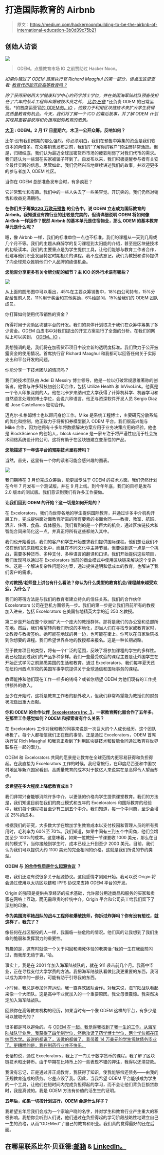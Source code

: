 # 打造国际教育的 Airbnb

> 原文：<https://medium.com/hackernoon/building-to-be-the-airbnb-of-international-education-3b0d39c75b21>

## 创始人访谈

![](img/a3916048a4fcd965a7b82f5ba5177ad8.png)

> ODEM。点播教育市场 IO 之前赞助过 Hacker Noon。

*如果你错过了 ODEM 首席执行官 Richard Maaghul 的第一部分，请点击这里查看:* [*教育代币能开启高等教育吗？*](https://hackernoon.com/can-an-education-token-unlock-higher-learning-8802978675d2)

*除了获得田纳西大学健康科学中心的药学博士学位，并在美国海军陆战队预备役担任了六年的战斗工程师和爆破技术员之外，* [*比尔·巴德*](https://www.linkedin.com/in/j-william-bayrd-ii-444006a/) *还负责 ODEM 的日常运营。*的首席运营官[的 ODEM*的。IO*](https://goo.gl/74Rg3t) *，他致力于利用区块链技术来扩大学生获得高质量教育的机会。今天，我们将了解一个 ICO 的幕后故事，并了解 ODEM 计划实现其更容易获得和负担得起的教育的愿景。*

[**大卫**](https://medium.com/u/7f91547ce9c9?source=post_page-----3b0d39c75b21--------------------------------) **: ODEM。2 月 17 日星期六，木卫一公开众筹。反响如何？**

比尔:没有我们预期的那么强烈。你必须明白，我们在预售中筹集的资金是我们软资本的两倍多。在众筹销售发布之前，我们的“了解你的客户”预注册非常活跃。但是，归根结底，我们认为最近全球加密货币市场的疲软削弱了对我们代币的需求。我们还认为一些潜在买家被骗子吓到了。自发布以来，我们积极提醒参与者有关安全最佳实践的信息。尽管如此，我们仍然兴奋地继续讲述我们的故事，并欢迎更多的参与者加入 ODEM 社区。

当你在 ODEM 总部准备发布会时，有多疯狂？

它非常繁忙和有趣。我们中的一些人失去了一些美容觉。开玩笑的。我们仍然对销售和收益充满期待。

**在你们关于筹集**[**220 万欧元预售**](https://odem.io/2018/02/08/odemio-exceeds-softcap-in-presale/) **的公告中，说 ODEM 立志成为国际教育的 Airbnb。我知道没有跨行业的比较是完美的，但请详细说明 ODEM 将如何像 AirBnb 一样运作？既然 Airbnb 的基本单元是住宿物业，那么 ODEM 的基本教育单元是什么呢？**

嗯，像 Airbnb 一样，我们的标准单位一点也不标准。我们的课程从一天到几周或几个月不等。我们的主题从麻醉学的复习课程到太阳能的介绍，甚至是区块链技术的初级读本。我们的主要重点是为学生提供工具，让他们能够与教育工作者合作，创建与他们职业发展特定时期相关的课程。我不应该忘记，我们为教授和讲师提供了向全球观众推销他们个人品牌的绝佳机会。

**您能否分享更多有关令牌分配的细节？主 ICO 的外行术语有哪些？**

![](img/0ce09970eba726e29101ae9f594d9480.png)

从上面的圆形图中可以看出，45%在主要众筹销售中，18%由公司持有，15%分配给售前人员，11%用于奖金和其他奖励，6%给顾问，15%给我们的 ODEM 团队成员。

你打算如何使用代币销售的资金？

所得将用于资助区块链平台的开发。我们的具体计划取决于我们在众筹中筹集了多少资金。ODEM 白皮书中对我们提出的开支方案进行了全面的分析。在我们的网站上可以买到， [ODEM。IO](https://odem.io/) 。

我想强调的是，我们将在加密货币项目中设立新的透明度标准。我们致力于公开披露资金的使用情况。首席执行官 Richard Maaghul 和我都可以回答任何关于实际支出和平台开发的问题。

你能分享一下技术团队的情况吗？

我们的技术团队由 Adel El Messiry 博士领导，他是一位以打破常规思维著称的创新者。他曾与许多科技初创公司合作，包括 Utilize Health 和 InVivoLink。他真是一个令人印象深刻的人。他在北卡罗来纳州立大学获得了计算机科学、机器学习和自然语言处理的博士学位，会说六种语言。他正与资深软件开发人员 Sergio Diaz 和 Jose Castellanos 密切合作。

迈克尔·扎格姆博士也以顾问身份工作。Mike 是系统工程博士，主要研究分散系统的优化和控制。他正致力于将折扣券模型嵌入 ODEM 平台。我们很高兴能与 Mike 合作，因为他拥有十多年将数据解决方案应用于业务决策应用的经验。他也是 BlockScience 的创始人，block science 是一家专注于将严谨性应用于社会技术网络系统设计的公司，这将有助于在区块链建立变革性的产品。

**您能描述下一年该平台的预期技术里程碑吗？**

当然，首先，这里有一个你的读者可能会感兴趣的图表。

![](img/2baf660199b28a844ec302f24251cf05.png)

我们期待在 3 月份完成众筹后，能更加专注于 ODEM 的技术方面。我们仍然计划在今年 7 月发布一个测试版，并在 9 月上线。到今年年底，我们的目标是发布 2.0 版本的测试版。我们意识到我们有许多工作要做。

**让我们回到 ODEM 的开始？这一切是如何开始的？**

在 Excelorators，我们向世界各地的学生提供国际教育，并通过许多中介机构开展工作，完成提供面对面教育所需的所有要素的书面合同——教授、教室、航班、酒店、住宿、食品、媒体服务。我们看到的是一个巨大的机会，通过区块链技术和智能合同来简化这一点，并真正将所有这些都纳入其中。

我们也开始看到，我们的客户和学生开始要求我们提供国际课程。他们想让我们不仅在他们的原籍和文化中，而且在不同文化中主持节目。但要做到这一点是一个挑战，需要多种货币、多种支付、多种语言的翻译和口译。我们开始提供这些项目，我们发现可以通过在 Excelorators 当前的商业模式中使用区块链来解决这个复杂性。这是一个解决复杂性问题的方案，通过提供透明和低成本的教育，也解决了我们客户的需求。

**你对教授/老师登上讲台有什么看法？你认为什么类型的教育机会/课程越来越受欢迎，为什么？**

我们的寄宿方法是与我们的教育者建立持久的信任关系。我们的合作伙伴 Excelorators 公司在登机方面领先一步。我们的第一步是让我们目前所有的教授加入进来，包括 Excelorators 在美国各地精英大学的近 250 名教授。

第二步是开始在整个欧洲扩大一个庞大的教授群体。那将是我们的办公室和总部所在地。然后，我们希望转向我们所说的本地化，即当人们在寻找专家或教育家时，让教授与教授签约。她可能在地球的另一边，也可能在街上。你可以在自家后院找到你想要的课程。我们希望世界各地的教授都来报名。这是一种长期战略。

至于教育项目的类型，将有一个广泛的范围，反映了将参加课程的学生的多样性。我已经提到过我们的产品多种多样。我们一些最受欢迎的课程主要是让外国学生在开始正式学习之前熟悉美国的生活和教育。通过 Excelorators，我们每年夏天还在纽约州西点军校的美国军事学院提供关于全球通信和国际事务的课程。

教师能挣和他们现在工作一样多的钱吗？或者你期望 ODEM 为他们现有的工作提供额外的收入。

至少在开始时，这将是教育工作者的额外收入，但我们非常希望能为教授们的财务状况做出重大贡献。

**你和 ODEM 的合作伙伴**[**【excelerators Inc .】**](https://www.excelorators.com/)**，一家教育孵化器合作了五年多。在那里工作感觉如何？ODEM 和探索者有什么关系？**

在 Excelorators 工作对我和我的同事来说是一次巨大的个人成长经历。这个团队棒极了。每个人都相信我们正在做的事情。正是通过 Excelorators，ODEM 首席执行官 Rich Maaghul 和我真正看到了利用区块链技术和智能合同通过教育将世界联系在一起的潜力。

ODEM 和 Excelorators 共同的愿景是让教育在全球范围内更容易获得和负担得起。在我直接为 Excelorators 工作的时候，我经常旅行，在印度尼西亚和中国农村地区等新兴国家看到，高质量教育的成本对于数亿人来说实在是高得令人望而却步。

**您希望在多大程度上降低教育成本？**

我们非常兴奋能够消除许多中介，以更低的价格向学生提供课堂教育。我们的方法是，我们知道目前在我们的商业模式和五年的 Excelorators 和国际教育的经验中，我们每个课程项目至少有三到五个中介。我们知道，每一个中间商，至少会增加 25%的成本。

根据我们的研究，大多数大学在增加学生教育成本以支付校园和管理人员的所有费用时，毛利率为 60%至 70%。我们知道，如果中间有三到五个中间商，他们会增加至少 100%的成本。这意味着，如果一位教授一节课要收 1000 美元，那么在目前的模式下，当你接触到学生时，成本已经上升到至少 2000 美元。目前，我们认为我们可以提供大约 1100 美元的完全相同的价格。这就是我们所说的节约类型。

**ODEM 与** [**的合作性质是什么起源协议**](https://www.originprotocol.com/en) **？**

嗯，我们还没有说很多关于起源协议。这段感情才刚刚开始。我可以说 Origin 将会通过使用以太坊区块链和 IPFS 协议来支持 ODEM 平台的开发。

Origin 的强项是提供共享经济的技术基础，允许部分用途商品和服务的买家和卖家在网络上互动，而无需昂贵的传统中介。Origin 平台和公司员工给我们留下了深刻的印象。

**作为美国海军陆战队的战斗工程师和爆破技师，你拆过炸弹吗？你有没有想过，就这样了，我完了？**

像任何在战区服役的人一样，我面临一些危险的情况。他们真的让我想到了我们生命的脆弱和发挥潜力的重要性。

有趣的是，这有时就像一个关于闪回和濒死体验的老笑话:“我的一生在我面前闪过，而我却无动于衷。”哈。

事实上，我是在 2001 年加入海军陆战队的，就在 911 袭击前几个月。我高中毕业，正在寻找支付大学学费的方法。我把海军陆战队看做比我更重要的东西，我可以成为其中的一部分，可能有助于引导我的东西。

小时候，我总是参加体育运动。我一直喜欢团队合作。对我来说，海军陆战队看起来像一个大团队。这是高中毕业就加入的一个重要原因。我父母很震惊。我突然决定加入海军陆战队。

回顾你在高等教育机构的经历，如果当时有一个像 ODEM 这样的平台，有多少是可以被取代的？

很多都是可以避免的。与 [ODEM 在一起。我觉得我找到了我一生的工作。从海军陆战队毕业后，我获得了四年制学位，然后攻读了药学博士学位，两个学位都在田纳西大学。该说的都说了，该做的都做了，我带着 14 万美元的学生贷款债务毕业了。更糟糕的是，我在制药行业并不快乐。](https://goo.gl/74Rg3t)

长话短说，通过 Excelorators，我上了一门关于数字货币的课程。我了解了区块链技术和比特币。由于早期在比特币上的一些表现不错的押注，我得以还清贷款。

我没有忘记，正是通过非正规教育，我获得了知识，使我能够偿还债务——由我的正规教育造成的债务。它差点毁了我。因此，当我希望 ODEM 平台能够成为学生的一个工具，让他们在短时间内完成负担得起的学习，而不会让他们背负巨额贷款时，我是真诚的。我是 ODEM 方法有价值的活生生的证明。

**五年后，如果一切按计划进行，ODEM 会是什么样子？**

我希望五年后我们会成为一个家喻户晓的名字，并对学生和教育行业产生重大的积极影响。我想你会听到人们说，他们通过在负担得起的学习阶段战略性地建立自己一生的资格，从而“ODEMed”了自己的教育和职业。我们真的觉得最好的还在后面。

## 在哪里联系比尔·贝亚德:[邮箱](mailto:bill@odem.io) & [LinkedIn。](https://www.linkedin.com/in/j-william-bayrd-ii-444006a/)